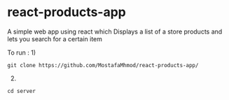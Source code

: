 # react-products-app

A simple web app using react which Displays a list of a store products and lets you search for a certain item


To run :
1)
```
git clone https://github.com/MostafaMhmod/react-products-app/

```
2)
```
cd server

```
